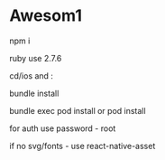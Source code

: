 # Awesom1


npm i

ruby use 2.7.6

cd/ios and :

bundle install

bundle exec pod install or pod install


for auth use password - root


if no svg/fonts - use
react-native-asset
